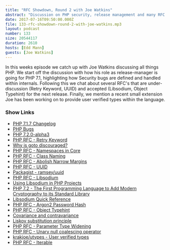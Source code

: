 ```yaml
---
title: "RFC Showdown, Round 2 with Joe Watkins"
abstract: "Discussion on PHP security, release management and many RFC break-downs"
date: 2017-07-16T09:50:00.000Z
file: 133-rfc-showdown-round-2-with-joe-watkins.mp3
layout: podcast
number: 133
size: 20544117
duration: 2610
hosts: [Edd Mann]
guests: [Joe Watkins]
---
```


In this weeks episode we catch up with Joe Watkins discussing all things PHP.
We start off the discussion with how his role as release-manager is going for PHP 7.1, highlighting how Security bugs are defined and handled within internals.
Following this we chat about several RFC's that are under-discussion (Retry Keyword, UUID) and accepted (Libsodium, Object Typehint) for the next release.
Finally, we mention a recent small extension Joe has been working on to provide user verified types within the language.

### Show Links

- [PHP 7.1.7 Changelog](http://www.php.net/ChangeLog-7.php#7.1.7)
- [PHP Bugs](https://bugs.php.net/)
- [PHP 7.2.0-alpha3](https://github.com/php/php-src/blob/php-7.2.0alpha3/NEWS)
- [PHP RFC - Retry Keyword](https://wiki.php.net/rfc/retry-keyword)
- [Why is goto discouraged?](https://www.quora.com/Why-is-goto-discouraged)
- [PHP RFC - Namespaces in Core](https://wiki.php.net/rfc/namespaces-in-core)
- [PHP RFC - Class Naming](https://wiki.php.net/rfc/class-naming)
- [PHP RFC - Abolish Narrow Margins](https://wiki.php.net/rfc/abolish-narrow-margins)
- [PHP RFC - UUID](https://wiki.php.net/rfc/uuid)
- [Packagist - ramsey/uuid](https://packagist.org/packages/ramsey/uuid)
- [PHP RFC - Libsodium](https://wiki.php.net/rfc/libsodium)
- [Using Libsodium in PHP Projects](https://paragonie.com/book/pecl-libsodium)
- [PHP 7.2 - The First Programming Language to Add Modern Cryptography to its Standard Library](https://dev.to/paragonie/php-72-the-first-programming-language-to-add-modern-cryptography-to-its-standard-library)
- [Libsodium Quick Reference](https://dev.to/paragonie/libsodium-quick-reference)
- [PHP RFC - Argon2 Password Hash](https://wiki.php.net/rfc/argon2_password_hash)
- [PHP RFC - Object Typehint](https://wiki.php.net/rfc/object-typehint)
- [Covariance and contravariance](https://en.wikipedia.org/wiki/Covariance_and_contravariance_(computer_science))
- [Liskov substitution principle](https://en.wikipedia.org/wiki/Liskov_substitution_principle)
- [PHP RFC - Parameter Type Widening](https://wiki.php.net/rfc/parameter-no-type-variance)
- [PHP RFC - Unary null coalescing operator](https://wiki.php.net/rfc/unary_null_coalescing_operator)
- [krakjoe/utypes - User verified types](https://github.com/krakjoe/utypes)
- [PHP RFC - Iterable](https://wiki.php.net/rfc/iterable)
